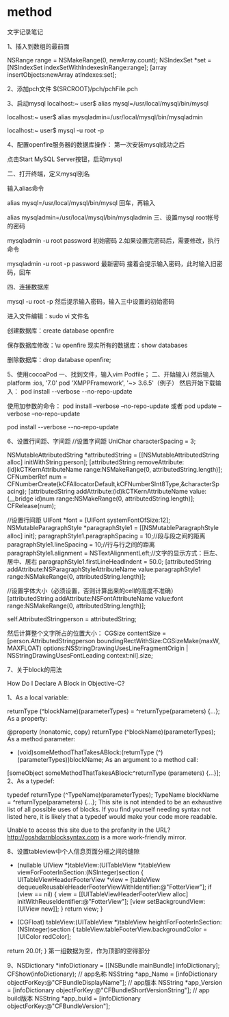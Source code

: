 # method
文字记录笔记

1、插入到数组的最前面

NSRange range = NSMakeRange(0, newArray.count);
NSIndexSet *set = [NSIndexSet indexSetWithIndexesInRange:range];
[array insertObjects:newArray atIndexes:set];

2、添加pch文件
$(SRCROOT)/pch/pchFile.pch

3、启动mysql
localhost:~ user$ alias mysql=/usr/local/mysql/bin/mysql

localhost:~ user$ alias mysqladmin=/usr/local/mysql/bin/mysqladmin

localhost:~ user$ mysql -u root -p

4、配置openfire服务器的数据库操作：
第一次安装mysql成功之后

点击Start MySQL Server按钮，启动mysql

二、打开终端，定义mysql别名

输入alias命令

alias mysql=/usr/local/mysql/bin/mysql
回车，再输入

alias mysqladmin=/usr/local/mysql/bin/mysqladmin
三、设置mysql root帐号的密码

mysqladmin -u root password 初始密码
2.如果设置完密码后，需要修改，执行命令

mysqladmin -u root -p  password 最新密码
接着会提示输入密码，此时输入旧密码，回车

四、连接数据库

mysql -u root -p
然后提示输入密码，输入三中设置的初始密码

进入文件编辑：sudo vi 文件名

创建数据库：create database openfire

保存数据库修改：\u openfire
现实所有的数据库：show databases

删除数据库：drop database openfire;

5、使用cocoaPod
一、找到文件，输入vim Podfile；
二、开始输入i  然后输入
platform :ios, '7.0'
pod 'XMPPFramework', '~> 3.6.5'（例子）
然后开始下载输入：
pod install --verbose --no-repo-update

使用加参数的命令：
pod install –verbose –no-repo-update
或者
pod update –verbose –no-repo-update

pod install --verbose --no-repo-update

6、设置行间距、字间距
//设置字间距
UniChar characterSpacing = 3;

NSMutableAttributedString *attributedString = [[NSMutableAttributedString alloc] initWithString:person];
[attributedString removeAttribute:(id)kCTKernAttributeName range:NSMakeRange(0, attributedString.length)];
CFNumberRef num =  CFNumberCreate(kCFAllocatorDefault,kCFNumberSInt8Type,&characterSpacing);
[attributedString addAttribute:(id)kCTKernAttributeName value:(__bridge id)num range:NSMakeRange(0, attributedString.length)];
CFRelease(num);

//设置行间距
UIFont *font = [UIFont systemFontOfSize:12];
NSMutableParagraphStyle *paragraphStyle1 = [[NSMutableParagraphStyle alloc] init];
paragraphStyle1.paragraphSpacing = 10;//段与段之间的距离
paragraphStyle1.lineSpacing = 10;//行与行之间的距离
paragraphStyle1.alignment = NSTextAlignmentLeft;//文字的显示方式：巨左、居中、居右
paragraphStyle1.firstLineHeadIndent = 50.0;
[attributedString addAttribute:NSParagraphStyleAttributeName value:paragraphStyle1 range:NSMakeRange(0, attributedString.length)];

//设置字体大小（必须设置，否则计算出来的cell的高度不准确）
[attributedString addAttribute:NSFontAttributeName value:font range:NSMakeRange(0, attributedString.length)];

self.AttributedStringperson = attributedString;


然后计算整个文字所占的位置大小：
CGSize contentSize = [person.AttributedStringperson boundingRectWithSize:CGSizeMake(maxW, MAXFLOAT) options:NSStringDrawingUsesLineFragmentOrigin | NSStringDrawingUsesFontLeading context:nil].size;

7、关于block的用法

How Do I Declare A Block in Objective-C?

1、As a local variable:

returnType (^blockName)(parameterTypes) = ^returnType(parameters) {...};
As a property:

@property (nonatomic, copy) returnType (^blockName)(parameterTypes);
As a method parameter:

- (void)someMethodThatTakesABlock:(returnType (^)(parameterTypes))blockName;
As an argument to a method call:

[someObject someMethodThatTakesABlock:^returnType (parameters) {...}];
2、As a typedef:

typedef returnType (^TypeName)(parameterTypes);
TypeName blockName = ^returnType(parameters) {...};
This site is not intended to be an exhaustive list of all possible uses of blocks.
If you find yourself needing syntax not listed here, it is likely that a typedef would make your code more readable.

Unable to access this site due to the profanity in the URL? http://goshdarnblocksyntax.com is a more work-friendly mirror.


8、设置tableview中个人信息页面分框之间的缝隙
- (nullable UIView *)tableView:(UITableView *)tableView viewForFooterInSection:(NSInteger)section
{
UITableViewHeaderFooterView *view = [tableView dequeueReusableHeaderFooterViewWithIdentifier:@"FotterView"];
if (view == nil) {
view = [[UITableViewHeaderFooterView alloc] initWithReuseIdentifier:@"FotterView"];
[view setBackgroundView:[UIView new]];
}
return view;
}

- (CGFloat) tableView:(UITableView *)tableView heightForFooterInSection:(NSInteger)section
{
tableView.tableFooterView.backgroundColor = [UIColor redColor];

return 20.0f;
}
第一组数据为空，作为顶部的空得部分

9、NSDictionary *infoDictionary = [[NSBundle mainBundle] infoDictionary];
CFShow(infoDictionary);
// app名称
NSString *app_Name = [infoDictionary objectForKey:@"CFBundleDisplayName"];
// app版本
NSString *app_Version = [infoDictionary objectForKey:@"CFBundleShortVersionString"];
// app build版本
NSString *app_build = [infoDictionary objectForKey:@"CFBundleVersion"];
